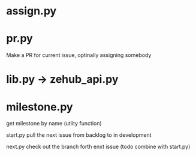 # assign.py

# pr.py
Make a PR for current issue, optinally assigning somebody

# lib.py -> zehub_api.py

# milestone.py
get milestone by name
(utiity function)

start.py
pull the next issue from backlog to in development

next.py
check out the branch forth enxt issue (todo combine with start.py)
